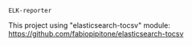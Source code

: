 `ELK-reporter`

This project using "elasticsearch-tocsv" module: https://github.com/fabiopipitone/elasticsearch-tocsv